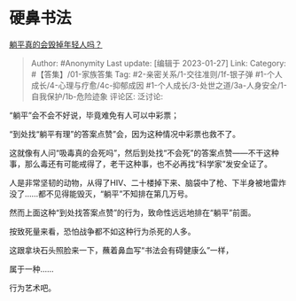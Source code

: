 # 硬鼻书法
[躺平真的会毁掉年轻人吗？](https://www.zhihu.com/question/563720815/answer/2861825987)

> Author: #Anonymity
> Last update: [编辑于 2023-01-27]
> Link:
> Category: #【答集】/01-家族答集
> Tag: #2-亲密关系/1-交往准则/1f-银子弹 #1-个人成长/4-心理与疗愈/4c-抑郁成因 #1-个人成长/3-处世之道/3a-人身安全/1-自我保护/1b-危险迹象
> 评论区:
> 泛讨论:

“躺平”会不会不好说，毕竟难免有人可以中彩票；

“到处找“躺平有理”的答案点赞”会，因为这种情况中彩票也救不了。

这就像有人问“吸毒真的会死吗”，然后到处找“不会死”的答案点赞——不干这种事，那么毒还有可能戒得了，老干这种事，也不必再找“科学家”发安全证了。

人是非常坚韧的动物，从得了HIV、二十楼掉下来、脑袋中了枪、下半身被地雷炸没了……都不见得能毁灭，“躺平”不知排在第几万号。

然而上面这种“到处找答案点赞”的行为，致命性远远地排在“躺平”前面。

按致死量来看，恐怕战争都不如这种行为杀死的人多。

这跟拿块石头照脸来一下，蘸着鼻血写“书法会有碍健康么”一样，

属于一种……

行为艺术吧。
